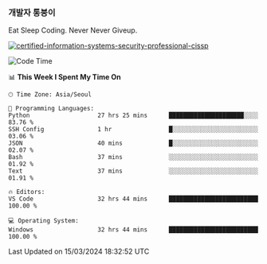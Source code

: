 ### 개발자 통붕이
Eat Sleep Coding.
Never Never Giveup.

[![certified-information-systems-security-professional-cissp](https://user-images.githubusercontent.com/44606727/157613689-acd84ec6-5f8f-4e79-89d9-a8d51f033634.png)](https://www.credly.com/badges/f394a010-85a0-450b-9136-8043af01d71c/public_url)

<!--START_SECTION:waka-->
![Code Time](http://img.shields.io/badge/Code%20Time-2%2C668%20hrs%2039%20mins-blue)

📊 **This Week I Spent My Time On** 

```text
🕑︎ Time Zone: Asia/Seoul

💬 Programming Languages: 
Python                   27 hrs 25 mins      █████████████████████░░░░   83.76 % 
SSH Config               1 hr                █░░░░░░░░░░░░░░░░░░░░░░░░   03.06 % 
JSON                     40 mins             █░░░░░░░░░░░░░░░░░░░░░░░░   02.07 % 
Bash                     37 mins             ░░░░░░░░░░░░░░░░░░░░░░░░░   01.92 % 
Text                     37 mins             ░░░░░░░░░░░░░░░░░░░░░░░░░   01.91 % 

🔥 Editors: 
VS Code                  32 hrs 44 mins      █████████████████████████   100.00 % 

💻 Operating System: 
Windows                  32 hrs 44 mins      █████████████████████████   100.00 % 
```


 Last Updated on 15/03/2024 18:32:52 UTC
<!--END_SECTION:waka-->
